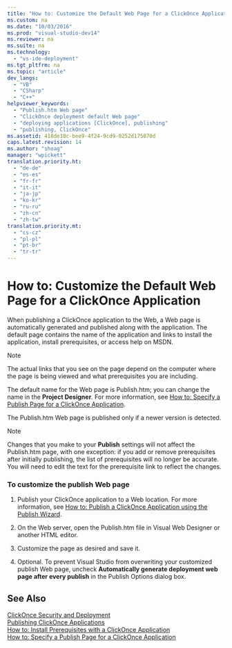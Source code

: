 ```yaml
---
title: "How to: Customize the Default Web Page for a ClickOnce Application"
ms.custom: na
ms.date: "10/03/2016"
ms.prod: "visual-studio-dev14"
ms.reviewer: na
ms.suite: na
ms.technology: 
  - "vs-ide-deployment"
ms.tgt_pltfrm: na
ms.topic: "article"
dev_langs: 
  - "VB"
  - "CSharp"
  - "C++"
helpviewer_keywords: 
  - "Publish.htm Web page"
  - "ClickOnce deployment default Web page"
  - "deploying applications [ClickOnce], publishing"
  - "publishing, ClickOnce"
ms.assetid: 418de18c-bee9-4f24-9cd9-0252d175070d
caps.latest.revision: 14
ms.author: "shoag"
manager: "wpickett"
translation.priority.ht: 
  - "de-de"
  - "es-es"
  - "fr-fr"
  - "it-it"
  - "ja-jp"
  - "ko-kr"
  - "ru-ru"
  - "zh-cn"
  - "zh-tw"
translation.priority.mt: 
  - "cs-cz"
  - "pl-pl"
  - "pt-br"
  - "tr-tr"
---
```

# How to: Customize the Default Web Page for a ClickOnce Application
When publishing a ClickOnce application to the Web, a Web page is automatically generated and published along with the application. The default page contains the name of the application and links to install the application, install prerequisites, or access help on MSDN.  
  
> [!NOTE]
>  The actual links that you see on the page depend on the computer where the page is being viewed and what prerequisites you are including.  
  
 The default name for the Web page is Publish.htm; you can change the name in the **Project Designer**. For more information, see [How to: Specify a Publish Page for a ClickOnce Application](../deployment/how-to--specify-a-publish-page-for-a-clickonce-application.md).  
  
 The Publish.htm Web page is published only if a newer version is detected.  
  
> [!NOTE]
>  Changes that you make to your **Publish** settings will not affect the Publish.htm page, with one exception: if you add or remove prerequisites after initially publishing, the list of prerequisites will no longer be accurate. You will need to edit the text for the prerequisite link to reflect the changes.  
  
### To customize the publish Web page  
  
1.  Publish your ClickOnce application to a Web location. For more information, see [How to: Publish a ClickOnce Application using the Publish Wizard](../deployment/how-to--publish-a-clickonce-application-using-the-publish-wizard.md).  
  
2.  On the Web server, open the Publish.htm file in Visual Web Designer or another HTML editor.  
  
3.  Customize the page as desired and save it.  
  
4.  Optional. To prevent Visual Studio from overwriting your customized publish Web page, uncheck **Automatically generate deployment web page after every publish** in the Publish Options dialog box.  
  
## See Also  
 [ClickOnce Security and Deployment](../deployment/clickonce-security-and-deployment.md)   
 [Publishing ClickOnce Applications](../deployment/publishing-clickonce-applications.md)   
 [How to: Install Prerequisites with a ClickOnce Application](../deployment/how-to--install-prerequisites-with-a-clickonce-application.md)   
 [How to: Specify a Publish Page for a ClickOnce Application](../deployment/how-to--specify-a-publish-page-for-a-clickonce-application.md)
